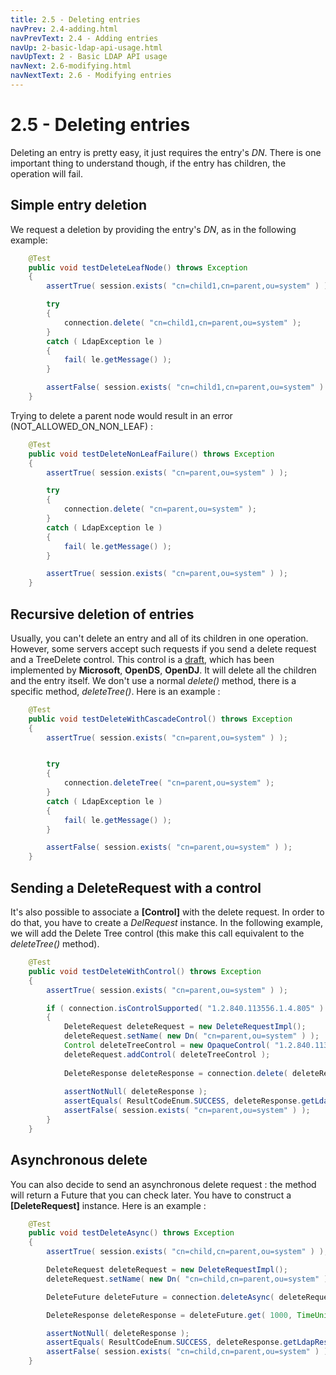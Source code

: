 ```yaml
---
title: 2.5 - Deleting entries
navPrev: 2.4-adding.html
navPrevText: 2.4 - Adding entries
navUp: 2-basic-ldap-api-usage.html
navUpText: 2 - Basic LDAP API usage
navNext: 2.6-modifying.html
navNextText: 2.6 - Modifying entries
---
```


# 2.5 - Deleting entries

Deleting an entry is pretty easy, it just requires the entry's _DN_. There is one important thing to understand though, if the entry has children, the operation will fail.

## Simple entry deletion

We request a deletion by providing the entry's _DN_, as in the following example:

```Java
    @Test
    public void testDeleteLeafNode() throws Exception
    {
        assertTrue( session.exists( "cn=child1,cn=parent,ou=system" ) );

        try 
        {
            connection.delete( "cn=child1,cn=parent,ou=system" );
        }
        catch ( LdapException le )
        {
            fail( le.getMessage() );
        }

        assertFalse( session.exists( "cn=child1,cn=parent,ou=system" ) );
    }
```

Trying to delete a parent node would result in an error (NOT_ALLOWED_ON_NON_LEAF) :

```Java
    @Test
    public void testDeleteNonLeafFailure() throws Exception
    {
        assertTrue( session.exists( "cn=parent,ou=system" ) );

        try 
        {
            connection.delete( "cn=parent,ou=system" );
        }
        catch ( LdapException le )
        {
            fail( le.getMessage() );
        }

        assertTrue( session.exists( "cn=parent,ou=system" ) );
    }
```

## Recursive deletion of entries

Usually, you can't delete an entry and all of its children in one operation. However, some servers accept such requests if you send a delete request and a TreeDelete control. This control is a [draft](http://tools.ietf.org/html/draft-armijo-ldap-treedelete-02), which has been implemented by **Microsoft**, **OpenDS**, **OpenDJ**. It will delete all the children and the entry itself. We don't use a normal _delete()_ method, there is a specific method, _deleteTree()_. Here is an example :

```Java
    @Test
    public void testDeleteWithCascadeControl() throws Exception
    {
        assertTrue( session.exists( "cn=parent,ou=system" ) );


        try
        {
            connection.deleteTree( "cn=parent,ou=system" );
        }
        catch ( LdapException le )
        {
            fail( le.getMessage() );
        }

        assertFalse( session.exists( "cn=parent,ou=system" ) );
    }
```

## Sending a DeleteRequest with a control

It's also possible to associate a **[Control]** with the delete request. In order to do that, you have to create a _DelRequest_ instance. In the following example, we will add the Delete Tree control (this make this call equivalent to the _deleteTree()_ method).

```Java
    @Test
    public void testDeleteWithControl() throws Exception
    {
        assertTrue( session.exists( "cn=parent,ou=system" ) );

        if ( connection.isControlSupported( "1.2.840.113556.1.4.805" ) )
        {
            DeleteRequest deleteRequest = new DeleteRequestImpl();
            deleteRequest.setName( new Dn( "cn=parent,ou=system" ) );
            Control deleteTreeControl = new OpaqueControl( "1.2.840.113556.1.4.805" );
            deleteRequest.addControl( deleteTreeControl );
    
            DeleteResponse deleteResponse = connection.delete( deleteRequest );
    
            assertNotNull( deleteResponse );
            assertEquals( ResultCodeEnum.SUCCESS, deleteResponse.getLdapResult().getResultCode() );
            assertFalse( session.exists( "cn=parent,ou=system" ) );
        }
    }
```

## Asynchronous delete

You can also decide to send an asynchronous delete request : the method will return a Future that you can check later. You have to construct a **[DeleteRequest]** instance. Here is an example :

```Java
    @Test
    public void testDeleteAsync() throws Exception
    {
        assertTrue( session.exists( "cn=child,cn=parent,ou=system" ) );

        DeleteRequest deleteRequest = new DeleteRequestImpl();
        deleteRequest.setName( new Dn( "cn=child,cn=parent,ou=system" ) );

        DeleteFuture deleteFuture = connection.deleteAsync( deleteRequest );

        DeleteResponse deleteResponse = deleteFuture.get( 1000, TimeUnit.MILLISECONDS );

        assertNotNull( deleteResponse );
        assertEquals( ResultCodeEnum.SUCCESS, deleteResponse.getLdapResult().getResultCode() );
        assertFalse( session.exists( "cn=child,cn=parent,ou=system" ) );
    }
```
